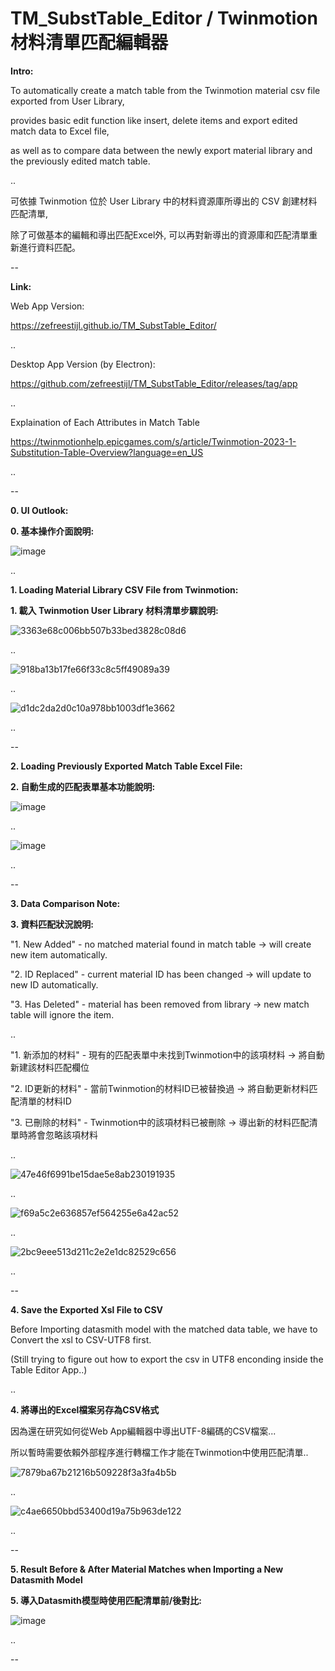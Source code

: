 # TM_SubstTable_Editor / Twinmotion 材料清單匹配編輯器

**Intro:**

To automatically create a match table from the Twinmotion material csv file exported from User Library,

provides basic edit function like insert, delete items and export edited match data to Excel file, 

as well as to compare data between the newly export material library and the previously edited match table.

..

可依據 Twinmotion 位於 User Library 中的材料資源庫所導出的 CSV 創建材料匹配清單,

除了可做基本的編輯和導出匹配Excel外, 可以再對新導出的資源庫和匹配清單重新進行資料匹配。

--

**Link:**

Web App Version:

https://zefreestijl.github.io/TM_SubstTable_Editor/

..

Desktop App Version (by Electron):

https://github.com/zefreestijl/TM_SubstTable_Editor/releases/tag/app

..

Explaination of Each Attributes in Match Table

https://twinmotionhelp.epicgames.com/s/article/Twinmotion-2023-1-Substitution-Table-Overview?language=en_US

..

--

**0. UI Outlook:**

**0. 基本操作介面說明:**


![image](https://github.com/zefreestijl/TM_SubstTable_Editor/assets/97733793/bd582539-c9a5-47d5-bce0-78ec22c47be5)



..

**1. Loading Material Library CSV File from Twinmotion:**

**1. 載入 Twinmotion User Library 材料清單步驟說明:**

![3363e68c006bb507b33bed3828c08d6](https://github.com/zefreestijl/TM_SubstTable_Editor/assets/97733793/f60141e2-3081-4c91-99a9-bd3bd26b4486)

..

![918ba13b17fe66f33c8c5ff49089a39](https://github.com/zefreestijl/TM_SubstTable_Editor/assets/97733793/63330669-8465-40d7-8bd2-021980f4ae9b)

..

![d1dc2da2d0c10a978bb1003df1e3662](https://github.com/zefreestijl/TM_SubstTable_Editor/assets/97733793/6552f69e-1442-45ec-b709-a2a9eaf50585)



..

--

**2. Loading Previously Exported Match Table Excel File:**

**2. 自動生成的匹配表單基本功能說明:**

![image](https://github.com/zefreestijl/TM_SubstTable_Editor/assets/97733793/d5e901fb-5c23-4add-8601-b3fdd47cd1e4)

..

![image](https://github.com/zefreestijl/TM_SubstTable_Editor/assets/97733793/69a09190-56e6-4839-8571-de47743ccee0)




..

--

**3. Data Comparison Note:**

**3. 資料匹配狀況說明:**


"1. New Added" - no matched material found in match table → will create new item automatically.

"2. ID Replaced" - current material ID has been changed → will update to new ID automatically.

"3. Has Deleted" - material has been removed from library → new match table will ignore the item.

..

"1. 新添加的材料" - 現有的匹配表單中未找到Twinmotion中的該項材料 → 將自動新建該材料匹配欄位

"2. ID更新的材料" - 當前Twinmotion的材料ID已被替換過 → 將自動更新材料匹配清單的材料ID

"3. 已刪除的材料" - Twinmotion中的該項材料已被刪除 → 導出新的材料匹配清單時將會忽略該項材料

..

![47e46f6991be15dae5e8ab230191935](https://github.com/zefreestijl/TM_SubstTable_Editor/assets/97733793/1a8b0357-d485-43c2-b226-7b7b5217a559)


..

![f69a5c2e636857ef564255e6a42ac52](https://github.com/zefreestijl/TM_SubstTable_Editor/assets/97733793/6d98030e-77d7-4f0c-89e0-2d391c9d6caa)


..

![2bc9eee513d211c2e2e1dc82529c656](https://github.com/zefreestijl/TM_SubstTable_Editor/assets/97733793/6e507c91-4484-4852-9448-c7a1010f9d9a)


..

--


**4. Save the Exported Xsl File to CSV**

Before Importing datasmith model with the matched data table, we have to Convert the xsl to CSV-UTF8 first.

(Still trying to figure out how to export the csv in UTF8 enconding inside the Table Editor App..)

..

**4. 將導出的Excel檔案另存為CSV格式**

因為還在研究如何從Web App編輯器中導出UTF-8編碼的CSV檔案...

所以暫時需要依賴外部程序進行轉檔工作才能在Twinmotion中使用匹配清單..


![7879ba67b21216b509228f3a3fa4b5b](https://github.com/zefreestijl/TM_SubstTable_Editor/assets/97733793/bcb6c79f-878f-41e7-83bc-8a7dde64ee25)

..

![c4ae6650bbd53400d19a75b963de122](https://github.com/zefreestijl/TM_SubstTable_Editor/assets/97733793/1f384e52-213e-41d6-aa31-0eb2a076dc9e)

..

--

**5. Result Before & After Material Matches when Importing a New Datasmith Model**

**5. 導入Datasmith模型時使用匹配清單前/後對比:**

![image](https://github.com/zefreestijl/TM_SubstTable_Editor/assets/97733793/c4302515-cb30-4e54-9fda-d6d995834cf7)



..

--
